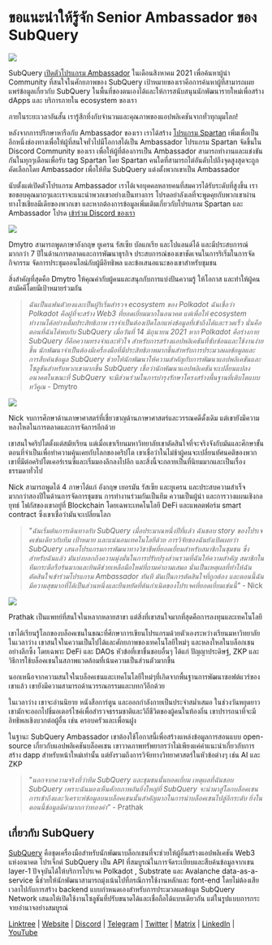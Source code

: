 # ขอแนะนำให้รู้จัก Senior Ambassador ของ SubQuery

![](https://miro.medium.com/max/1400/0*E059TXajzXqkqW2g)

SubQuery [เปิดตัวโปรแกรม Ambassador](./20210713-Introducing-the-SubQuery-Ambassador-Program.md) ในเดือนสิงหาคม 2021 เพื่อค้นหาผู้นำ Community ที่สนใจในศักยภาพของ SubQuery เป้าหมายของเราคือการค้นหาผู้ที่สามารถเผยแพร่ข้อมูลเกี่ยวกับ SubQuery ในพื้นที่ของตนเองได้และให้การสนับสนุนนักพัฒนารายใหม่เพื่อสร้าง dApps และ บริการภายใน ecosystem ของเรา

ภายในระยะเวลาอันสั้น เรารู้สึกทึ่งกับจำนวนและคุณภาพของแอปพลิเคชันจากทั่วทุกมุมโลก!

หลังจากการปรึกษาหารือกับ Ambassador ของเรา เราได้สร้าง [โปรแกรม Spartan](./20211101-spartan-programme.md) เพิ่มเพื่อเป็นอีกหนึ่งช่องทางเพื่อให้ผู้ที่สนใจทั่วไปมีโอกาสได้เป็น Ambassador โปรแกรม Spartan จัดขึ้นใน Discord Community ของเรา เพื่อให้ผู้ที่ต้องการเป็น Ambassador สามารถทำงานและแข่งขันกันในทุกๆเดือนเพื่อรับ tag Spartan โดย Spartan คนใดที่สามารถไต่อันดับไปถึงจุดสูงสุดจะถูกคัดเลือกโดย Ambassador เพื่อให้ทีม SubQuery แต่งตั้งพวกเขาเป็น Ambassador

นับตั้งแต่เปิดตัวโปรแกรม Ambassador เราได้เจอบุคคลหลายคนที่สมควรได้รับระดับที่สูงขึ้น เราขอขอบคุณมากๆและเราจะแนะนำพวกเขาอย่างเป็นทางการ โปรดอย่าลังเลที่จะพูดคุยกับพวกเขาผ่านทางโซเชียลมีเดียของพวกเขา และหากต้องการข้อมูลเพิ่มเติมเกี่ยวกับโปรแกรม Spartan และ Ambassador โปรด [เข้าร่วม Discord ของเรา](https://discord.com/invite/subquery)

![](https://miro.medium.com/max/1400/0*I0VcN-hdcTZzeA6l)

Dmytro สามารถพูดภาษาอังกฤษ ยูเครน รัสเซีย บัลแกเรีย และโปแลนด์ได้ และมีประสบการณ์มากกว่า 7 ปีในด้านการตลาดและการพัฒนาธุรกิจ ประสบการณ์ของเขาชัดเจนในการริเริ่มในการจัดกิจกรรม จัดการประชุมออนไลน์กับผู้มีอิทธิพล และข้อเสนอแนะของเขาสำหรับชุมชน

สิ่งสำคัญที่สุดคือ Dmytro ให้คุณค่ากับผู้คนและสนุกกับการแบ่งปันความรู้ ให้โอกาส และทำให้ผู้คนสามัคคีโดยมีเป้าหมายร่วมกัน

> _ฉันเป็นแฟนตัวยงและเป็นผู้ริเริ่มสำรวจ ecosystem ของ Polkadot ฉันเชื่อว่า Polkadot คือผู้ที่จะสร้าง Web3 ที่ยอดเยี่ยมมากในอนาคต แต่เพื่อให้ ecosystem ทำงานได้อย่างเต็มประสิทธิภาพ เราจำเป็นต้องเปิดโลกแห่งข้อมูลที่เข้าถึงได้และรวดเร็ว นั่นคือตอนที่ฉันได้พบกับ SubQuery เมื่อวันที่ 14 มิถุนายน 2021 หาก Polkadot คือร่างกาย SubQuery ก็คือความทรงจำและหัวใจ สำหรับการสร้างแอปพลิเคชันที่ซับซ้อนและใช้งานง่ายขึ้น นักพัฒนาจำเป็นต้องมีเครื่องมือที่มีประสิทธิภาพมากขึ้นสำหรับการประมวลผลข้อมูลและการสืบค้นข้อมูล SubQuery ช่วยให้นักพัฒนาให้ความสำคัญกับการพัฒนาแอปพลิเคชันและโซลูชันสำหรับพวกเขามากขึ้น SubQuery เชื่อว่านักพัฒนาแอปพลิเคชันจะเปลี่ยนแปลงอนาคตในขณะที่ SubQuery จะมีส่วนร่วมในการบำรุงรักษาโครงสร้างพื้นฐานที่เติบโตแบบทวีคูณ_ - Dmytro

![](https://miro.medium.com/max/1400/0*fh2pBSbhmMkXWYqz)

Nick จบการศึกษาด้านภาษาศาสตร์ที่เชี่ยวชาญด้านภาษาศาสตร์และวรรณคดีดั้งเดิม แต่เขายังมีความหลงใหลในการตลาดและการจัดการอีกด้วย

เขาสนใจคริปโตตั้งแต่สมัยเรียน แต่เมื่อเขาเรียนมหาวิทยาลัยเขาตัดสินใจที่จะจริงจังกับมันและศึกษาขั้นตอนที่จำเป็นเพื่อทำความคุ้นเคยกับโลกของคริปโต เขาเชื่อว่าในไม่ช้าผู้คนจะเปลี่ยนทัศนคติของพวกเขาที่มีต่อคริปโตเคอร์เรนซี่และเริ่มมองลึกลงไปอีก และสิ่งนี้จะกลายเป็นที่นิยมมากและเป็นเรื่องธรรมดาทั่วไป

Nick สามารถพูดได้ 4 ภาษาได้แก่ อังกฤษ เยอรมัน รัสเซีย และยูเครน และประสบความสำเร็จมากกว่าสองปีในด้านการจัดการชุมชน การทำงานร่วมกันเป็นทีม ความเป็นผู้นำ และการวางแผนเชิงกลยุทธ์ โฟกัสของเขาอยู่ที่ Blockchain โดยเฉพาะเทคโนโลยี DeFi และแพลตฟอร์ม smart contract ซึ่งเขาเชื่อว่ามันจะเปลี่ยนโลก

> _"ฉันเริ่มต้นการเดินทางกับ SubQuery เมื่อประมาณหนึ่งปีที่แล้ว ฉันชอบ story ของโปรเจคเช่นเดียวกับทีม เป้าหมาย และแน่นอนเทคโนโลยีด้วย การวิจัยของฉันยังเปิดเผยว่า SubQuery เสนอโปรแกรมการพัฒนาทางวิชาชีพที่ยอดเยี่ยมสำหรับสมาชิกในชุมชน ซึ่งสำหรับฉันแล้ว มันบ่งบอกถึงความมุ่งมั่นในการปรับปรุงส่วนรวมที่ฉันให้ความสำคัญ สมาชิกในทีมกระตือรือร้นมากและยินดีช่วยเหลือมือใหม่ที่ถามคำถามเสมอ นั่นเป็นเหตุผลที่ทำให้ฉันตัดสินใจเข้าร่วมโปรแกรม Ambassador ทันที มันเป็นการตัดสินใจที่ถูกต้อง และตอนนี้ฉันมีความสุขมากที่ได้เป็นส่วนหนึ่งและยืนหยัดที่ต้นกำเนิดของโปรเจคที่ยอดเยี่ยมเช่นนี้"_ - Nick

![](https://miro.medium.com/max/1400/0*UAl7Xw8tJuJ44SrF)

Prathak เป็นแพทย์ที่สนใจในหลากหลายสาขา แต่สิ่งที่เขาสนใจมากที่สุดคือการลงทุนและเทคโนโลยี

เขาได้เรียนรู้โลกของบล็อคเชนในขณะที่ศึกษาการเขียนโปรแกรมด้วยตัวเองระหว่างเรียนมหาวิทยาลัยในเวลาว่าง เขาสนใจในความเป็นไปได้และศักยภาพของเทคโนโลยีใหม่ๆ และหลงใหลในบล็อกเชนอย่างลึกซึ้ง โดยเฉพาะ DeFi และ DAOs หัวข้อที่เขาชื่นชอบอื่นๆ ได้แก่ ปัญญาประดิษฐ์, ZKP และวิธีการใช้บล็อคเชนในสภาพแวดล้อมที่เน้นความเป็นส่วนตัวมากขึ้น

นอกเหนือจากความสนใจในบล็อคเชนและเทคโนโลยีใหม่ๆที่เกิดจากพื้นฐานการพัฒนาซอฟต์แวร์ของเขาแล้ว เขายังมีความสามารถด้านวรรณกรรมและบทกวีอีกด้วย

ในเวลาว่าง เขาจะอ่านนิยาย หนังสือการ์ตูน และออกกำลังกายเป็นประจำสม่ำเสมอ ในช่วงวันหยุดยาว เขามักจะออกไปขี่มอเตอร์ไซค์เพื่อสำรวจธรรมชาติและวิถีชีวิตของผู้คนในท้องถิ่น เขาปรารถนาที่จะมีอิทธิพลเชิงบวกต่อผู้อื่น เช่น ครอบครัวและเพื่อนฝูง

ในฐานะ SubQuery Ambassador เขาต้องใช้โอกาสนี้เพื่อสร้างแหล่งข้อมูลการสอนแบบ open-source เกี่ยวกับแอปพลิเคชันบล็อคเชน เขาวาดภาพทรัพยากรว่าไม่เพียงแค่คำแนะนำเกี่ยวกับการสร้าง dapp สำหรับหน้าใหม่เท่านั้น แต่ยังรวมถึงการวิจัยทางวิทยาศาสตร์ในหัวข้อต่างๆ เช่น AI และ ZKP

> _"นอกจากความจริงที่ว่าทีม SubQuery และชุมชนนั้นยอดเยี่ยม เหตุผลที่ฉันชอบ SubQuery เพราะฉันมองเห็นศักยภาพอันยิ่งใหญ่ที่ SubQuery จะนำมาสู่โลกบล็อคเชน การเข้าถึงและวิเคราะห์ข้อมูลบนบล็อคเชนนั้นสำคัญมากในการนำบล็อคเชนไปสู่อีกระดับ ยิ่งในตอนนี้ข้อมูลมีค่ามากกว่าทองคำ”_ - Prathak

## เกี่ยวกับ SubQuery

[SubQuery](https://subquery.network) คือชุดเครื่องมือสำหรับนักพัฒนาบล็อกเชนที่จะช่วยให้ผู้อื่นสร้างแอปพลิเคชัน Web3 แห่งอนาคต โปรเจ็กต์ SubQuery เป็น API ที่สมบูรณ์ในการจัดระเบียบและสืบค้นข้อมูลจากเชน layer-1 ปัจจุบันได้ให้บริการโปรเจค Polkadot , Substrate และ Avalanche data-as-a-service นี้ช่วยให้นักพัฒนาสามารถมุ่งเน้นไปที่กรณีการใช้งานหลักและ font-end โดยไม่ต้องเสียเวลาไปกับการสร้าง backend แบบกำหนดเองสำหรับการประมวลผลข้อมูล SubQuery Network เสนอให้เปิดใช้งานโซลูชันที่ปรับขนาดได้และเชื่อถือได้แบบเดียวกัน แต่ในรูปแบบการกระจายอำนาจอย่างสมบูรณ์

​​[Linktree](https://linktr.ee/subquerynetwork) | [Website](https://subquery.network/) | [Discord](https://discord.com/invite/78zg8aBSMG) | [Telegram](https://t.me/subquerynetwork) | [Twitter](https://twitter.com/subquerynetwork) | [Matrix](https://matrix.to/#/#subquery:matrix.org) | [LinkedIn](https://www.linkedin.com/company/subquery) | [YouTube](https://www.youtube.com/channel/UCi1a6NUUjegcLHDFLr7CqLw)
